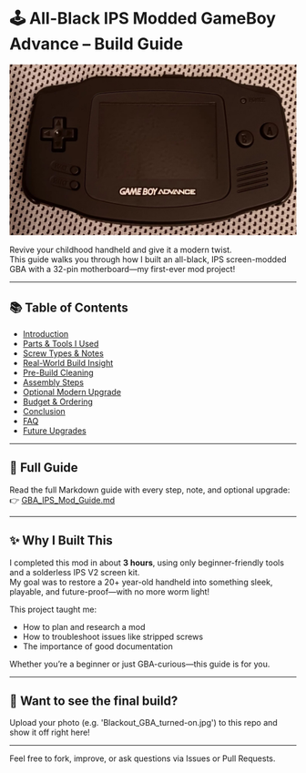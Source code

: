 # 🕹️ All-Black IPS Modded GameBoy Advance – Build Guide

![Modded GBA](./Blackout_GBA_Completed_Build.jpg) <!-- Make sure to upload your image with this name or update the path -->

Revive your childhood handheld and give it a modern twist.  
This guide walks you through how I built an all-black, IPS screen-modded GBA with a 32-pin motherboard—my first-ever mod project!

---

## 📚 Table of Contents

- [Introduction](#introduction)
- [Parts & Tools I Used](#parts--tools-i-used)
- [Screw Types & Notes](#screw-types--notes)
- [Real-World Build Insight](#real-world-build-insight-what-i-learned)
- [Pre-Build Cleaning](#pre-build-cleaning-a-must-do)
- [Assembly Steps](#assembly-steps)
- [Optional Modern Upgrade](#optional-modern-upgrade)
- [Budget & Ordering](#my-budget--ordering-experience)
- [Conclusion](#conclusion)
- [FAQ](#faq-common-questions--troubleshooting)
- [Future Upgrades](#future-upgrades-take-it-further)

---

## 📖 Full Guide

Read the full Markdown guide with every step, note, and optional upgrade:
👉 [GBA_IPS_Mod_Guide.md](./GBA_IPS_Mod_Guide.md)

---

## ✨ Why I Built This

I completed this mod in about **3 hours**, using only beginner-friendly tools and a solderless IPS V2 screen kit.  
My goal was to restore a 20+ year-old handheld into something sleek, playable, and future-proof—with no more worm light!

This project taught me:
- How to plan and research a mod
- How to troubleshoot issues like stripped screws
- The importance of good documentation

Whether you’re a beginner or just GBA-curious—this guide is for you.

---

## 📸 Want to see the final build?

Upload your photo (e.g. 'Blackout_GBA_turned-on.jpg') to this repo and show it off right here!

---

Feel free to fork, improve, or ask questions via Issues or Pull Requests.
